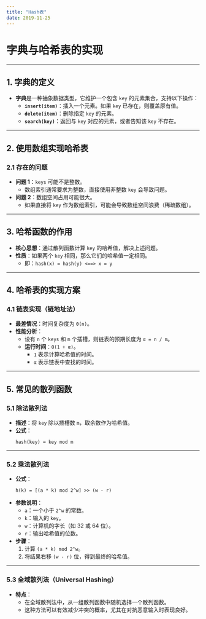 ```yaml
---
title: "Hash表"
date: 2019-11-25
---
```


# 字典与哈希表的实现

---

## **1. 字典的定义**

- **字典**是一种抽象数据类型，它维护一个包含 `key` 的元素集合，支持以下操作：
  - **`insert(item)`**：插入一个元素。如果 `key` 已存在，则覆盖原有值。
  - **`delete(item)`**：删除指定 `key` 的元素。
  - **`search(key)`**：返回与 `key` 对应的元素，或者告知该 `key` 不存在。

---

## **2. 使用数组实现哈希表**

### **2.1 存在的问题**
- **问题 1**：`keys` 可能不是整数。  
  - 数组索引通常要求为整数，直接使用非整数 `key` 会导致问题。
- **问题 2**：数组空间占用可能很大。  
  - 如果直接将 `key` 作为数组索引，可能会导致数组空间浪费（稀疏数组）。

---

## **3. 哈希函数的作用**

- **核心思想**：通过散列函数计算 `key` 的哈希值，解决上述问题。
- **性质**：如果两个 `key` 相同，那么它们的哈希值一定相同。  
  - 即：`hash(x) = hash(y) <==> x = y`

---

## **4. 哈希表的实现方案**

### **4.1 链表实现（链地址法）**
- **最差情况**：时间复杂度为 `θ(n)`。
- **性能分析**：
  - 设有 `n` 个 `keys` 和 `m` 个插槽，则链表的预期长度为 `α = n / m`。
  - **运行时间**：`O(1 + α)`。
    - `1` 表示计算哈希值的时间。
    - `α` 表示链表中查找的时间。

---

## **5. 常见的散列函数**

### **5.1 除法散列法**

- **描述**：将 `key` 除以插槽数 `m`，取余数作为哈希值。
- **公式**：
  ```plaintext
  hash(key) = key mod m
  ```

---

### **5.2 乘法散列法**

- **公式**：
  ```plaintext
  h(k) = [(a * k) mod 2^w] >> (w - r)
  ```
- **参数说明**：
  - `a`：一个小于 `2^w` 的常数。
  - `k`：输入的 `key`。
  - `w`：计算机的字长（如 32 或 64 位）。
  - `r`：输出哈希值的位数。
- **步骤**：
  1. 计算 `(a * k) mod 2^w`。
  2. 将结果右移 `(w - r)` 位，得到最终的哈希值。

---

### **5.3 全域散列法（Universal Hashing）**

- **特点**：
  - 在全域散列法中，从一组散列函数中随机选择一个散列函数。
  - 这种方法可以有效减少冲突的概率，尤其在对抗恶意输入时表现良好。